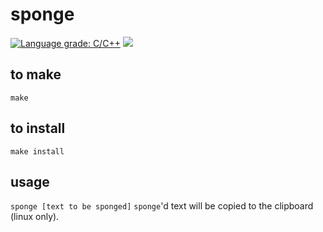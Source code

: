# sponge

<p align="left">
<a href="https://lgtm.com/projects/g/sushisharkjl/sponge/context:cpp"><img alt="Language grade: C/C++" src="https://img.shields.io/lgtm/grade/cpp/g/sushisharkjl/sponge.svg?logo=lgtm&logoWidth=18"/></a>
<a href="https://travis-ci.com/sushisharkjl/sponge"><img src="https://travis-ci.com/sushisharkjl/sponge.svg?branch=master"></a>
</p>

## to make
`make`

## to install
`make install`

## usage
`sponge [text to be sponged]`
`sponge`'d text will be copied to the clipboard (linux only).

